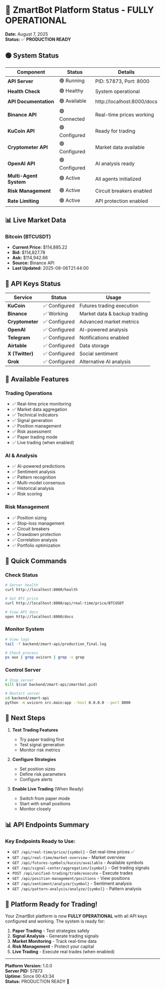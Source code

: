 # 🚀 ZmartBot Platform Status - FULLY OPERATIONAL

**Date:** August 7, 2025  
**Status:** ✅ **PRODUCTION READY**

## 🟢 System Status

| Component | Status | Details |
|-----------|--------|---------|
| **API Server** | 🟢 Running | PID: 57873, Port: 8000 |
| **Health Check** | 🟢 Healthy | System operational |
| **API Documentation** | 🟢 Available | http://localhost:8000/docs |
| **Binance API** | 🟢 Connected | Real-time prices working |
| **KuCoin API** | 🟢 Configured | Ready for trading |
| **Cryptometer API** | 🟢 Configured | Market data available |
| **OpenAI API** | 🟢 Configured | AI analysis ready |
| **Multi-Agent System** | 🟢 Active | All agents initialized |
| **Risk Management** | 🟢 Active | Circuit breakers enabled |
| **Rate Limiting** | 🟢 Active | API protection enabled |

## 📊 Live Market Data

### Bitcoin (BTCUSDT)
- **Current Price:** $114,885.22
- **Bid:** $114,827.78
- **Ask:** $114,942.66
- **Source:** Binance API
- **Last Updated:** 2025-08-06T21:44:00

## 🔑 API Keys Status

| Service | Status | Usage |
|---------|--------|-------|
| **KuCoin** | ✅ Configured | Futures trading execution |
| **Binance** | ✅ Working | Market data & backup trading |
| **Cryptometer** | ✅ Configured | Advanced market metrics |
| **OpenAI** | ✅ Configured | AI-powered analysis |
| **Telegram** | ✅ Configured | Notifications enabled |
| **Airtable** | ✅ Configured | Data storage |
| **X (Twitter)** | ✅ Configured | Social sentiment |
| **Grok** | ✅ Configured | Alternative AI analysis |

## 🎯 Available Features

### Trading Operations
- ✅ Real-time price monitoring
- ✅ Market data aggregation
- ✅ Technical indicators
- ✅ Signal generation
- ✅ Position management
- ✅ Risk assessment
- ✅ Paper trading mode
- ✅ Live trading (when enabled)

### AI & Analysis
- ✅ AI-powered predictions
- ✅ Sentiment analysis
- ✅ Pattern recognition
- ✅ Multi-model consensus
- ✅ Historical analysis
- ✅ Risk scoring

### Risk Management
- ✅ Position sizing
- ✅ Stop-loss management
- ✅ Circuit breakers
- ✅ Drawdown protection
- ✅ Correlation analysis
- ✅ Portfolio optimization

## 📝 Quick Commands

### Check Status
```bash
# Server health
curl http://localhost:8000/health

# Get BTC price
curl http://localhost:8000/api/real-time/price/BTCUSDT

# View API docs
open http://localhost:8000/docs
```

### Monitor System
```bash
# View logs
tail -f backend/zmart-api/production_final.log

# Check process
ps aux | grep uvicorn | grep -v grep
```

### Control Server
```bash
# Stop server
kill $(cat backend/zmart-api/zmartbot.pid)

# Restart server
cd backend/zmart-api
python -m uvicorn src.main:app --host 0.0.0.0 --port 8000
```

## 🚀 Next Steps

1. **Test Trading Features**
   - Try paper trading first
   - Test signal generation
   - Monitor risk metrics

2. **Configure Strategies**
   - Set position sizes
   - Define risk parameters
   - Configure alerts

3. **Enable Live Trading** (When Ready)
   - Switch from paper mode
   - Start with small positions
   - Monitor closely

## 📊 API Endpoints Summary

### Key Endpoints Ready to Use:
- `GET /api/real-time/price/{symbol}` - Get real-time prices ✅
- `GET /api/real-time/market-overview` - Market overview
- `GET /api/futures-symbols/kucoin/available` - Available symbols
- `GET /api/signal-center/aggregation/{symbol}` - Get trading signals
- `POST /api/unified-trading/trade/execute` - Execute trades
- `GET /api/position-management/positions` - View positions
- `GET /api/sentiment/analyze/{symbol}` - Sentiment analysis
- `GET /api/pattern-analysis/analyze/{symbol}` - Pattern analysis

## 🎉 Platform Ready for Trading!

Your ZmartBot platform is now **FULLY OPERATIONAL** with all API keys configured and working. The system is ready for:

1. **Paper Trading** - Test strategies safely
2. **Signal Analysis** - Generate trading signals
3. **Market Monitoring** - Track real-time data
4. **Risk Management** - Protect your capital
5. **Live Trading** - Execute real trades (when enabled)

---

**Platform Version:** 1.0.0  
**Server PID:** 57873  
**Uptime:** Since 00:43:34  
**Status:** PRODUCTION READY 🚀